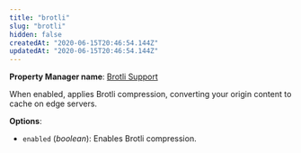 ```yaml
---
title: "brotli"
slug: "brotli"
hidden: false
createdAt: "2020-06-15T20:46:54.144Z"
updatedAt: "2020-06-15T20:46:54.144Z"
---
```

__Property Manager name__: [Brotli Support](https://control.akamai.com/wh/CUSTOMER/AKAMAI/en-US/WEBHELP/property-manager/property-manager-help/csh_lookup.html?id=PM_0123)

When enabled, applies Brotli compression, converting your origin content to cache on edge servers.

__Options__:

<div class="option" markdown="1" id="brotli.enabled" >

- `enabled` (_boolean_): Enables Brotli compression.

</div>

</div>

<div class="feature" data-feature="cacheError" markdown="1">
